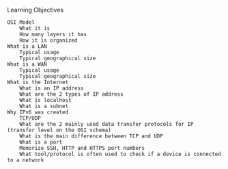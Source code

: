Learning Objectives

    OSI Model
        What it is
        How many layers it has
        How it is organized
    What is a LAN
        Typical usage
        Typical geographical size
    What is a WAN
        Typical usage
        Typical geographical size
    What is the Internet
        What is an IP address
        What are the 2 types of IP address
        What is localhost
        What is a subnet
    Why IPv6 was created
        TCP/UDP
        What are the 2 mainly used data transfer protocols for IP (transfer level on the OSI schema)
        What is the main difference between TCP and UDP
        What is a port
        Memorize SSH, HTTP and HTTPS port numbers
        What tool/protocol is often used to check if a device is connected to a network


